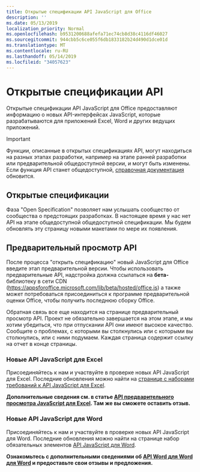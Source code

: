 ```yaml
---
title: Открытые спецификации API JavaScript для Office
description: ''
ms.date: 05/13/2019
localization_priority: Normal
ms.openlocfilehash: b9531200688afefa71ec74cb8d38c4116df46027
ms.sourcegitcommit: 944cbb5c6ce055f6db1833182b24d490d1dce01d
ms.translationtype: MT
ms.contentlocale: ru-RU
ms.lasthandoff: 05/14/2019
ms.locfileid: "34057623"
---
```

# <a name="api-open-specifications"></a>Открытые спецификации API

Открытые спецификации API JavaScript для Office предоставляют информацию о новых API-интерфейсах JavaScript, которые разрабатываются для приложений Excel, Word и других ведущих приложений.

> [!IMPORTANT]
> Функции, описанные в открытых спецификациях API, могут находиться на разных этапах разработки, например на этапе ранней разработки или предварительной общедоступной версии, и могут быть изменены. Если функция API станет общедоступной, [справочная документация](/javascript/api/overview/office) обновится.

## <a name="open-specifications"></a>Открытые спецификации

Фаза "Open Specification" позволяет нам услышать сообщество от сообщества о предстоящих разработках. В настоящее время у нас нет API на этапе общедоступной общедоступной спецификации. Мы будем обновлять эту страницу новыми макетами по мере их появления.

## <a name="preview-apis"></a>Предварительный просмотр API

После процесса "открыть спецификацию" новый JavaScript для Office введите этап предварительной версии. Чтобы использовать предварительные API, надстройка должна ссылаться на **бета-** библиотеку в сети CDN (https://appsforoffice.microsoft.com/lib/beta/hosted/office.js) а также может потребоваться присоединиться к программе предварительной оценки Office, чтобы получить последнюю сборку Office.

Обратная связь все еще находится на странице предварительный просмотр API. Проект не обязательно завершается на этом этапе, и мы хотим убедиться, что при отпускании API они имеют высокое качество. Сообщите о проблемах, с которыми вы столкнулись или с которыми вы столкнулись, или с ними подумаем. Каждая страница содержит ссылку на отчет в конце страницы.

### <a name="new-excel-javascript-apis"></a>Новые API JavaScript для Excel

Присоединяйтесь к нам и участвуйте в проверке новых API JavaScript для Excel. Последние обновления можно найти на [странице с наборами требований к API JavaScript для Excel](../requirement-sets/excel-api-requirement-sets.md#excel-javascript-preview-apis).

**Дополнительные сведения см. в статье [API предварительного просмотра JavaScript для Excel](/javascript/api/excel). Там же вы сможете оставить отзыв.**

### <a name="new-word-javascript-apis"></a>Новые API JavaScript для Word

Присоединяйтесь к нам и участвуйте в проверке новых API JavaScript для Word. Последние обновления можно найти на странице набор обязательных элементов [API JavaScript для Word](../requirement-sets/word-api-requirement-sets.md#word-javascript-preview-apis).

**Ознакомьтесь с дополнительными сведениями об [API Word для Word для Word](/javascript/api/word) и предоставьте свои отзывы и предложения.**
